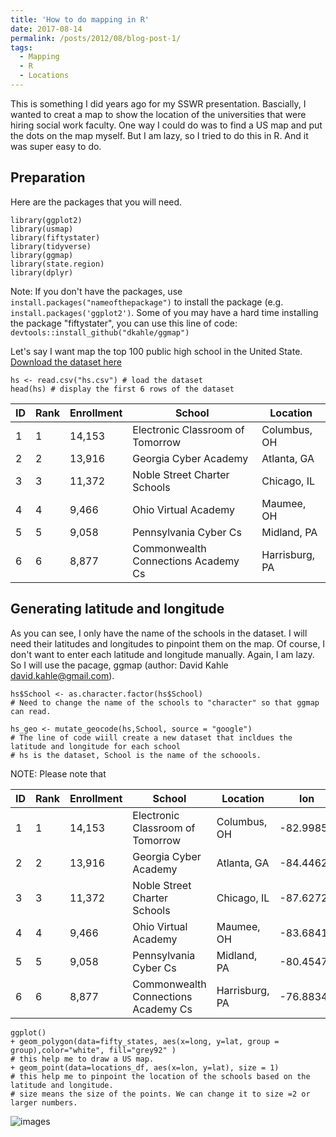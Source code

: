 ```yaml
---
title: 'How to do mapping in R'
date: 2017-08-14
permalink: /posts/2012/08/blog-post-1/
tags:
  - Mapping
  - R
  - Locations
---
```


This is something I did years ago for my SSWR presentation. Bascially, I wanted to creat a map to show the location of the universities that were hiring social work faculty. One way I could do was to find a US map and put the dots on the map myself. But I am lazy, so I tried to do this in R. And it was super easy to do. 

## Preparation 
Here are the packages that you will need.

    library(ggplot2)
    library(usmap)
    library(fiftystater)
    library(tidyverse)
    library(ggmap)
    library(state.region)
    library(dplyr)

Note: If you don't have the packages, use `install.packages("nameofthepackage")` to install the package (e.g. `install.packages('ggplot2')`. Some of you may have a hard time installing the package "fiftystater", you can use this line of code: `devtools::install_github("dkahle/ggmap")`

Let's say I want map the top 100 public high school in the United State. [Download the dataset here](zhmy89.github.io/mypersonalweb/files/hs.csv)

    hs <- read.csv("hs.csv") # load the dataset
    head(hs) # display the first 6 rows of the dataset
    
 |ID|Rank|Enrollment|School|Location|
 | ---| ------ | -- | -- | -- |
|1|1|14,153|Electronic Classroom of Tomorrow|Columbus, OH|
|2|2|13,916|Georgia Cyber Academy|Atlanta, GA|
|3|3|11,372|Noble Street Charter Schools|Chicago, IL|
|4|4|9,466|Ohio Virtual Academy|Maumee, OH|
|5|5|9,058|Pennsylvania Cyber Cs|Midland, PA|
|6|6|8,877|Commonwealth Connections Academy Cs|Harrisburg, PA|
    
    
## Generating latitude and longitude

As you can see, I only have the name of the schools in the dataset. I will need their latitudes and longitudes to pinpoint them on the map. Of course, I don't want to enter each latitude and longitude manually. Again, I am lazy. So I will use the pacage, ggmap (author: David Kahle david.kahle@gmail.com). 

    hs$School <- as.character.factor(hs$School) 
    # Need to change the name of the schools to "character" so that ggmap can read.
    
    hs_geo <- mutate_geocode(hs,School, source = "google") 
    # The line of code wiill create a new dataset that incldues the latitude and longitude for each school 
    # hs is the dataset, School is the name of the schoools.
    
NOTE: Please note that 

 |ID|Rank|Enrollment|School|Location|lon|lat|
 | ---| ------ | -- | -- | -- |-- | -- |
|1 | 1|   14,153|    Electronic Classroom of Tomorrow|   Columbus, OH| -82.99854 |39.88650|
|  2|    2 |    13,916|               Georgia Cyber Academy|    Atlanta, GA| -84.44624| 33.61567|
| 3 |   3  |   11,372 |       Noble Street Charter Schools |   Chicago, IL| -87.62725| 41.88241|
| 4  |  4   |   9,466  |              Ohio Virtual Academy |   Maumee, OH| -83.68418| 41.58705|
| 5   | 5    |  9,058   |            Pennsylvania Cyber Cs  |Midland, PA | -80.45475| 40.63853|
| 6    |6     | 8,877 |Commonwealth Connections Academy Cs |Harrisburg, PA| -76.88340| 40.29274 |   
    
    
    
    ggplot() 
    + geom_polygon(data=fifty_states, aes(x=long, y=lat, group = group),color="white", fill="grey92" )
    # this help me to draw a US map. 
    + geom_point(data=locations_df, aes(x=lon, y=lat), size = 1)
    # this help me to pinpoint the location of the schools based on the latitude and longitude.
    # size means the size of the points. We can change it to size =2 or larger numbers. 


![images](https://github.com/zhmy89/mypersonalweb/blob/master/images/Rplot24.png)


